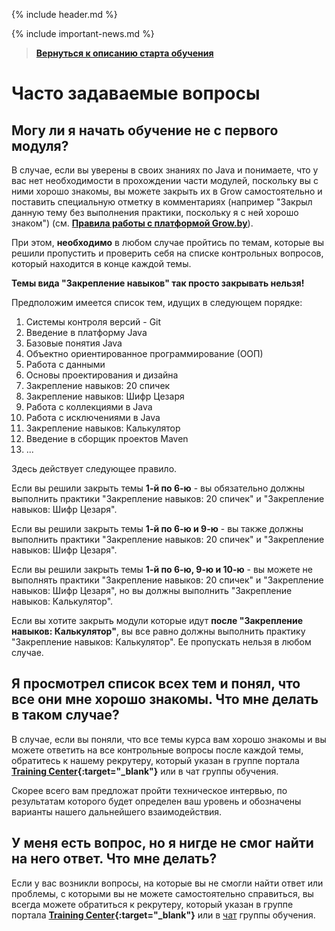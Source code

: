 {% include header.md %}

{% include important-news.md %}

>
>**[Вернуться к описанию старта обучения]({{site.materialsurl}}general/education_start)**
>   

Часто задаваемые вопросы
===

Могу ли я начать обучение не с первого модуля?
---------------------
В случае, если вы уверены в своих знаниях по Java и понимаете, что у вас нет необходимости в прохождении части модулей, поскольку вы с ними хорошо знакомы, вы можете закрыть их в Grow самостоятельно и поставить специальную отметку в комментариях (например "Закрыл данную тему без выполнения практики, поскольку я с ней хорошо знаком") (см. **[Правила работы с платформой Grow.by]({{site.materialsurl}}general/grow_intro)**).

При этом, **необходимо** в любом случае пройтись по темам, которые вы решили пропустить и проверить себя на списке контрольных вопросов, который находится в конце каждой темы.

**Темы вида "Закрепление навыков" так просто закрывать нельзя!**

Предположим имеется список тем, идущих в следующем порядке:
1. Системы контроля версий - Git
2. Введение в платформу Java
3. Базовые понятия Java
4. Объектно ориентированное программирование (ООП)
5. Работа с данными
6. Основы проектирования и дизайна
7. Закрепление навыков: 20 спичек
8. Закрепление навыков: Шифр Цезаря
9. Работа с коллекциями в Java
10. Работа с исключениями в Java
11. Закрепление навыков: Калькулятор
12. Введение в сборщик проектов Maven
13. ...

Здесь действует следующее правило.

Если вы решили закрыть темы **1-й по 6-ю** - вы обязательно должны выполнить практики "Закрепление навыков: 20 спичек" 
и "Закрепление навыков: Шифр Цезаря".

Если вы решили закрыть темы **1-й по 6-ю и 9-ю** - вы также должны выполнить практики "Закрепление навыков: 20 спичек" 
и "Закрепление навыков: Шифр Цезаря".

Если вы решили закрыть темы **1-й по 6-ю, 9-ю и 10-ю** - вы можете не выполнять практики "Закрепление навыков: 20 спичек" 
и "Закрепление навыков: Шифр Цезаря", но вы должны выполнить "Закрепление навыков: Калькулятор".

Если вы хотите закрыть модули которые идут **после "Закрепление навыков: Калькулятор"**, вы все равно должны выполнить 
практику "Закрепление навыков: Калькулятор". Ее пропускать нельзя в любом случае.

Я просмотрел список всех тем и понял, что все они мне хорошо знакомы. Что мне делать в таком случае?
---------------------
В случае, если вы поняли, что все темы курса вам хорошо знакомы и вы можете ответить на все контрольные вопросы после 
каждой темы, обратитесь к нашему рекрутеру, который указан в группе портала 
**[Training Center](https://www.training.ru/#!/Training/2305){:target="_blank"}** или в чат группы обучения.
  
Скорее всего вам предложат пройти техническое интервью, по результатам которого будет определен ваш уровень и обозначены 
варианты нашего дальнейшего взаимодействия.

У меня есть вопрос, но я нигде не смог найти на него ответ. Что мне делать?
---------------------
Если у вас возникли вопросы, на которые вы не смогли найти ответ или проблемы, с которыми вы не можете самостоятельно 
справиться, вы всегда можете обратиться к рекрутеру, который указан в группе портала 
**[Training Center](https://www.training.ru/#!/Training/2305){:target="_blank"}** или в 
[чат]({{site.materialsurl}}general/telegram_join) группы обучения.
